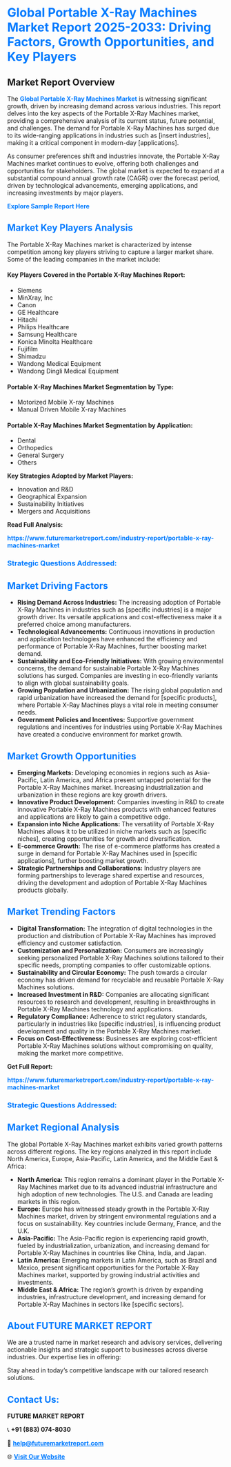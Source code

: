 <h1 style="color: #007BFF;">Global Portable X-Ray Machines Market Report 2025-2033: Driving Factors, Growth Opportunities, and Key Players</h1>

<section id="overview">
<h2>Market Report Overview</h2>
<p>The <a href="https://www.futuremarketreport.com/industry-report/portable-x-ray-machines-market" style="color: #007BFF; text-decoration: none;"><strong>Global Portable X-Ray Machines Market</strong></a> is witnessing significant growth, driven by increasing demand across various industries. This report delves into the key aspects of the Portable X-Ray Machines market, providing a comprehensive analysis of its current status, future potential, and challenges. The demand for Portable X-Ray Machines has surged due to its wide-ranging applications in industries such as [insert industries], making it a critical component in modern-day [applications].</p>
<p>As consumer preferences shift and industries innovate, the Portable X-Ray Machines market continues to evolve, offering both challenges and opportunities for stakeholders. The global market is expected to expand at a substantial compound annual growth rate (CAGR) over the forecast period, driven by technological advancements, emerging applications, and increasing investments by major players.</p>
</section>

<section id="overview">
<p><a href="https://www.futuremarketreport.com/request-sample/reportId=78270" style="color: #007BFF; text-decoration: none;"><strong>Explore Sample Report Here</strong></a></p>
</section>

<section id="key-players">
<h2 style="color: #007BFF;">Market Key Players Analysis</h2>
<p>The Portable X-Ray Machines market is characterized by intense competition among key players striving to capture a larger market share. Some of the leading companies in the market include:</p>
<h4>Key Players Covered in the Portable X-Ray Machines Report:</h4>
<ul><li>Siemens</li><li>MinXray, Inc</li><li>Canon</li><li>GE Healthcare</li><li>Hitachi</li><li>Philips Healthcare</li><li>Samsung Healthcare</li><li>Konica Minolta Healthcare</li><li>Fujifilm</li><li>Shimadzu</li><li>Wandong Medical Equipment</li><li>Wandong Dingli Medical Equipment</li></ul>
<h4>Portable X-Ray Machines Market Segmentation by Type:</h4>
<ul><li>Motorized Mobile X-ray Machines</li><li>Manual Driven Mobile X-ray Machines</li></ul>

<h4>Portable X-Ray Machines Market Segmentation by Application:</h4>
<ul><li>Dental</li><li>Orthopedics</li><li>General Surgery</li><li>Others</li></ul>
<p><strong>Key Strategies Adopted by Market Players:</strong></p>
<ul>
<li>Innovation and R&D</li>
<li>Geographical Expansion</li>
<li>Sustainability Initiatives</li>
<li>Mergers and Acquisitions</li>
</ul>
</section>

<section>
<p><strong>Read Full Analysis: </strong></p><a href="https://www.futuremarketreport.com/industry-report/portable-x-ray-machines-market" style="color: #007BFF; text-decoration: none;"><strong>https://www.futuremarketreport.com/industry-report/portable-x-ray-machines-market</strong></a>
<h3 style="color: #007BFF;">Strategic Questions Addressed:</h3>
</section>

<section id="driving-factors">
<h2 style="color: #007BFF;">Market Driving Factors</h2>
<ul>
<li><strong>Rising Demand Across Industries:</strong> The increasing adoption of Portable X-Ray Machines in industries such as [specific industries] is a major growth driver. Its versatile applications and cost-effectiveness make it a preferred choice among manufacturers.</li>
<li><strong>Technological Advancements:</strong> Continuous innovations in production and application technologies have enhanced the efficiency and performance of Portable X-Ray Machines, further boosting market demand.</li>
<li><strong>Sustainability and Eco-Friendly Initiatives:</strong> With growing environmental concerns, the demand for sustainable Portable X-Ray Machines solutions has surged. Companies are investing in eco-friendly variants to align with global sustainability goals.</li>
<li><strong>Growing Population and Urbanization:</strong> The rising global population and rapid urbanization have increased the demand for [specific products], where Portable X-Ray Machines plays a vital role in meeting consumer needs.</li>
<li><strong>Government Policies and Incentives:</strong> Supportive government regulations and incentives for industries using Portable X-Ray Machines have created a conducive environment for market growth.</li>
</ul>
</section>

<section id="growth-opportunities">
<h2 style="color: #007BFF;">Market Growth Opportunities</h2>
<ul>
<li><strong>Emerging Markets:</strong> Developing economies in regions such as Asia-Pacific, Latin America, and Africa present untapped potential for the Portable X-Ray Machines market. Increasing industrialization and urbanization in these regions are key growth drivers.</li>
<li><strong>Innovative Product Development:</strong> Companies investing in R&D to create innovative Portable X-Ray Machines products with enhanced features and applications are likely to gain a competitive edge.</li>
<li><strong>Expansion into Niche Applications:</strong> The versatility of Portable X-Ray Machines allows it to be utilized in niche markets such as [specific niches], creating opportunities for growth and diversification.</li>
<li><strong>E-commerce Growth:</strong> The rise of e-commerce platforms has created a surge in demand for Portable X-Ray Machines used in [specific applications], further boosting market growth.</li>
<li><strong>Strategic Partnerships and Collaborations:</strong> Industry players are forming partnerships to leverage shared expertise and resources, driving the development and adoption of Portable X-Ray Machines products globally.</li>
</ul>
</section>

<section id="trending-factors">
<h2 style="color: #007BFF;">Market Trending Factors</h2>
<ul>
<li><strong>Digital Transformation:</strong> The integration of digital technologies in the production and distribution of Portable X-Ray Machines has improved efficiency and customer satisfaction.</li>
<li><strong>Customization and Personalization:</strong> Consumers are increasingly seeking personalized Portable X-Ray Machines solutions tailored to their specific needs, prompting companies to offer customizable options.</li>
<li><strong>Sustainability and Circular Economy:</strong> The push towards a circular economy has driven demand for recyclable and reusable Portable X-Ray Machines solutions.</li>
<li><strong>Increased Investment in R&D:</strong> Companies are allocating significant resources to research and development, resulting in breakthroughs in Portable X-Ray Machines technology and applications.</li>
<li><strong>Regulatory Compliance:</strong> Adherence to strict regulatory standards, particularly in industries like [specific industries], is influencing product development and quality in the Portable X-Ray Machines market.</li>
<li><strong>Focus on Cost-Effectiveness:</strong> Businesses are exploring cost-efficient Portable X-Ray Machines solutions without compromising on quality, making the market more competitive.</li>
</ul>
</section>

<section>
<p><strong>Get Full Report: </strong></p><a href="https://www.futuremarketreport.com/industry-report/portable-x-ray-machines-market" style="color: #007BFF; text-decoration: none;"><strong>https://www.futuremarketreport.com/industry-report/portable-x-ray-machines-market</strong></a>
<h3 style="color: #007BFF;">Strategic Questions Addressed:</h3>
</section>


<section id="regional-analysis">
<h2 style="color: #007BFF;">Market Regional Analysis</h2>
<p>The global Portable X-Ray Machines market exhibits varied growth patterns across different regions. The key regions analyzed in this report include North America, Europe, Asia-Pacific, Latin America, and the Middle East & Africa:</p>
<ul>
<li><strong>North America:</strong> This region remains a dominant player in the Portable X-Ray Machines market due to its advanced industrial infrastructure and high adoption of new technologies. The U.S. and Canada are leading markets in this region.</li>
<li><strong>Europe:</strong> Europe has witnessed steady growth in the Portable X-Ray Machines market, driven by stringent environmental regulations and a focus on sustainability. Key countries include Germany, France, and the U.K.</li>
<li><strong>Asia-Pacific:</strong> The Asia-Pacific region is experiencing rapid growth, fueled by industrialization, urbanization, and increasing demand for Portable X-Ray Machines in countries like China, India, and Japan.</li>
<li><strong>Latin America:</strong> Emerging markets in Latin America, such as Brazil and Mexico, present significant opportunities for the Portable X-Ray Machines market, supported by growing industrial activities and investments.</li>
<li><strong>Middle East & Africa:</strong> The region’s growth is driven by expanding industries, infrastructure development, and increasing demand for Portable X-Ray Machines in sectors like [specific sectors].</li>
</ul>
</section>

<footer>
<h2 style="color: #007BFF;">About FUTURE MARKET REPORT</h2>
<p>We are a trusted name in market research and advisory services, delivering actionable insights and strategic support to businesses across diverse industries. Our expertise lies in offering:</p>

<p>Stay ahead in today’s competitive landscape with our tailored research solutions.</p>

<h2 style="color: #007BFF;">Contact Us:</h2>
<p><strong>FUTURE MARKET REPORT</strong></p>
<p>📞 <strong>+91 (883) 074-8030</strong></p>
<p>📧 <strong><a href="mailto:help@futuremarketreport.com" style="color: #007BFF;">help@futuremarketreport.com</a></strong></p>
<p>🌐 <strong><a href="https://www.futuremarketreport.com/" style="color: #007BFF;">Visit Our Website</a></strong></p>
</footer>